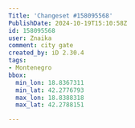 ```yaml
---
Title: 'Changeset #158095568'
PublishDate: 2024-10-19T15:10:58Z
id: 158095568
user: Znaika
comment: city gate
created_by: iD 2.30.4
tags:
- Montenegro
bbox:
  min_lon: 18.8367311
  min_lat: 42.2776793
  max_lon: 18.8388318
  max_lat: 42.2788151

---
```


